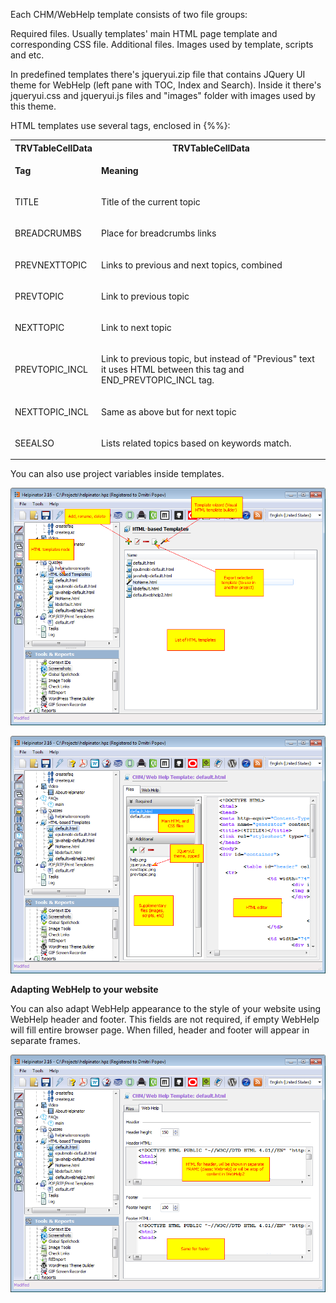 Each CHM/WebHelp template consists of two file groups:





Required files. Usually templates' main HTML page template and corresponding CSS file.
Additional files. Images used by template, scripts and etc.




In predefined templates there's jqueryui.zip file that contains JQuery UI theme for WebHelp (left pane with TOC, Index and Search). Inside it there's jqueryui.css and jqueryui.js files and "images" folder with images used by this theme.




HTML templates use several tags, enclosed in {%%}:



<table>
<tr><th>TRVTableCellData</th><th>TRVTableCellData</th></tr><tr><td><p>
<b>Tag</b>
</p></td><td><p>
<b>Meaning</b>
</p></td></tr><tr><td><p>
TITLE
</p></td><td><p>
Title of the current topic
</p></td></tr><tr><td><p>
BREADCRUMBS
</p></td><td><p>
Place for breadcrumbs links
</p></td></tr><tr><td><p>
PREVNEXTTOPIC
</p></td><td><p>
Links to previous and next topics, combined
</p></td></tr><tr><td><p>
PREVTOPIC
</p></td><td><p>
Link to previous topic
</p></td></tr><tr><td><p>
NEXTTOPIC
</p></td><td><p>
Link to next topic
</p></td></tr><tr><td><p>
PREVTOPIC_INCL
</p></td><td><p>
Link to previous topic, but instead of "Previous" text it uses HTML between this tag and END_PREVTOPIC_INCL tag.
</p></td></tr><tr><td><p>
NEXTTOPIC_INCL
</p></td><td><p>
Same as above but for next topic
</p></td></tr><tr><td><p>
SEEALSO
</p></td><td><p>
Lists related topics based on keywords match.
</p></td></tr></table>




You can also use project variables inside templates.




![](images/htmltemplates.png "")




![](images/htmltemplates1.png "")




**Adapting WebHelp to your website**




You can also adapt WebHelp appearance to the style of your website using WebHelp header and footer. This fields are not required, if empty WebHelp will fill entire browser page. When filled, header and footer will appear in separate frames.




![](images/htmltemplates2.png "")
